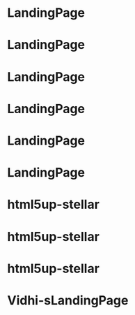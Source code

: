 # LandingPage
# LandingPage
# LandingPage
# LandingPage
# LandingPage
# LandingPage
# html5up-stellar
# html5up-stellar
# html5up-stellar
# Vidhi-sLandingPage
